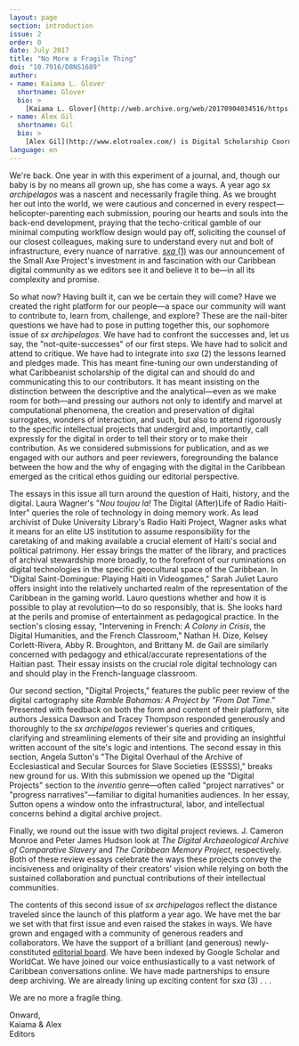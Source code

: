```yaml
---
layout: page
section: introduction
issue: 2
order: 0
date: July 2017
title: "No More a Fragile Thing"
doi: "10.7916/D8NS1689"
author: 
- name: Kaiama L. Glover
  shortname: Glover
  bio: >
    [Kaiama L. Glover](http://web.archive.org/web/20170904034516/https://barnard.edu/profiles/kaiama-l-glover) is Associate Professor of French and Africana Studies at Barnard College, Columbia University. She is the author of [Haiti Unbound: A Spiralist Challenge to the Postcolonial Canon](http://liverpooluniversitypress.co.uk/products/61903) (Liverpool UP 2010), first editor of [Marie Vieux Chauvet: Paradoxes of the Postcolonial Feminine](http://yalebooks.com/book/9780300214192/yale-french-studies-number-128) (Yale French Studies 2016), and translator of Frankétienne’s Ready to Burst (Archipelago Books 2014). She has received awards and fellowships from the National Endowment for the Humanities, the Mellon Foundation, and the Fulbright Foundation. Current projects include forthcoming translations of Marie Vieux Chauvet’s *Dance on the Volcano* (Archipelago Books) and René Depestre’s *Hadriana in All My Dreams* (Akashic Books), and the multimedia platform *In the Same Boats: Toward an Afro-Atlantic Visual Cartography*.
- name: Alex Gil
  shortname: Gil
  bio: >
    [Alex Gil](http://www.elotroalex.com/) is Digital Scholarship Coordinator for the Humanities and History at Columbia University Libraries. He collaborates with faculty, students and the library on the use of technologies on humanities research, pedagogy and scholarly communications. His research is focused on textual scholarship, digital humanities and Caribbean studies. Current projects include [Ed](http://web.archive.org/web/20170904034523/http://elotroalex.github.io/ed/), a foundation for *sx archipelagos*; the Open Syllabus Project; a geo-bibliography of Aimé Césaire; the Translation Toolkit; and, In The Same Boats, a visualization of trans-Atlantic intersections of black intellectuals in the 20th century. He is co-founder and active member of the Global Outlook::Digital Humanities initiative, [Columbia's Group for Experimental Methods in the Humanities](http://xpmethod.plaintext.in/), and the Studio@Butler at Columbia University.
language: en
---
```


We're back. One year in with this experiment of a journal, and, though our baby is by no means all grown up, she has come a ways. A year ago *sx archipelagos* was a nascent and necessarily fragile thing. As we brought her out into the world, we were cautious and concerned in every respect—helicopter-parenting each submission, pouring our hearts and souls into the back-end development, praying that the techo-critical gamble of our minimal computing workflow design would pay off, soliciting the counsel of our closest colleagues, making sure to understand every nut and bolt of infrastructure, every nuance of narrative. [*sxa* (1)]({{site.baseurl}}/issue01.html) was our announcement of the Small Axe Project's investment in and fascination with our Caribbean digital community as we editors see it and believe it to be—in all its complexity and promise.

So what now? Having built it, can we be certain they will come? Have we created the right platform for our people—a space our community will want to contribute to, learn from, challenge, and explore? These are the nail-biter questions we have had to pose in putting together this, our sophomore issue of *sx archipelagos*. We have had to confront the successes and, let us say, the "not-quite-successes" of our first steps. We have had to solicit and attend to critique. We have had to integrate into *sxa* (2) the lessons learned and pledges made. This has meant fine-tuning our own understanding of what Caribbeanist scholarship of the digital can and should do and communicating this to our contributors. It has meant insisting on the distinction between the descriptive and the analytical—even as we make room for both—and pressing our authors not only to identify and marvel at computational phenomena, the creation and preservation of digital surrogates, wonders of interaction, and such, but also to attend rigorously to the specific intellectual projects that undergird and, importantly, call expressly for the digital in order to tell their story or to make their contribution. As we considered submissions for publication, and as we engaged with our authors and peer reviewers, foregrounding the balance between the how and the why of engaging with the digital in the Caribbean emerged as the critical ethos guiding our editorial perspective.

The essays in this issue all turn around the question of Haiti, history, and the digital. Laura Wagner's "*Nou toujou la!* The Digital (After)Life of Radio Haïti-Inter" queries the role of technology in doing memory work. As lead archivist of Duke University Library's Radio Haiti Project, Wagner asks what it means for an elite US institution to assume responsibility for the caretaking of and making available a crucial element of Haiti's social and political patrimony. Her essay brings the matter of the library, and practices of archival stewardship more broadly, to the forefront of our ruminations on digital technologies in the specific geocultural space of the Caribbean. In "Digital Saint-Domingue: Playing Haiti in Videogames," Sarah Juliet Lauro offers insight into the relatively uncharted realm of the representation of the Caribbean in the gaming world. Lauro questions whether and how it is possible to play at revolution—to do so responsibly, that is. She looks hard at the perils and promise of entertainment as pedagogical practice. In the section's closing essay, "Intervening in French: *A Colony in Crisis*, the Digital Humanities, and the French Classroom," Nathan H. Dize, Kelsey Corlett-Rivera, Abby R. Broughton, and Brittany M. de Gail are similarly concerned with pedagogy and ethical/accurate representations of the Haitian past. Their essay insists on the crucial role digital technology can and should play in the French-language classroom.

Our second section, "Digital Projects," features the public peer review of the digital cartography site *Ramble Bahamas: A Project by "From Dat Time."* Presented with feedback on both the form and content of their platform, site authors Jessica Dawson and Tracey Thompson responded generously and thoroughly to the *sx archipelagos* reviewer's queries and critiques, clarifying and streamlining elements of their site and providing an insightful written account of the site's logic and intentions. The second essay in this section, Angela Sutton's "The Digital Overhaul of the Archive of Ecclesiastical and Secular Sources for Slave Societies (ESSSS)," breaks new ground for us. With this submission we opened up the "Digital Projects" section to the *inventio* genre—often called "project narratives" or "progress narratives"—familiar to digital humanities audiences. In her essay, Sutton opens a window onto the infrastructural, labor, and intellectual concerns behind a digital archive project.

Finally, we round out the issue with two digital project reviews. J. Cameron Monroe and Peter James Hudson look at *The Digital Archaeological Archive of Comparative Slavery* and *The Caribbean Memory Project*, respectively. Both of these review essays celebrate the ways these projects convey the incisiveness and originality of their creators' vision while relying on both the sustained collaboration and punctual contributions of their intellectual communities.

The contents of this second issue of *sx archipelagos* reflect the distance traveled since the launch of this platform a year ago. We have met the bar we set with that first issue and even raised the stakes in ways. We have grown and engaged with a community of generous readers and collaborators. We have the support of a brilliant (and generous) newly-constituted [editorial board]({{site.baseurl}}/credits.html#editorial-board). We have been indexed by Google Scholar and WorldCat. We have joined our voice enthusiastically to a vast network of Caribbean conversations online. We have made partnerships to ensure deep archiving. We are already lining up exciting content for *sxa* (3) . . .

We are no more a fragile thing.

Onward,  
Kaiama & Alex  
Editors